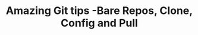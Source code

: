 ---
layout: post
title:  "Amazing Git tips -Bare Repos, Clone, Config and Pull "
categories: jekyll update
---